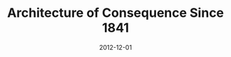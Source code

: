 ---
title: "Architecture of Consequence Since 1841"
type: exhibition
org: Nederlands Architectuurinstituut (NAi)
date: 2012-12-01
slug: architecture-of-consequence
hide: true
---